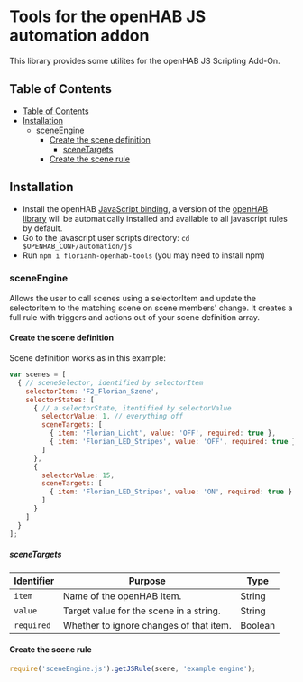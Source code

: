 # Tools for the openHAB JS automation addon

This library provides some utilites for the openHAB JS Scripting Add-On.

## Table of Contents
- [Table of Contents](#table-of-contents)
- [Installation](#installation)
  - [sceneEngine](#sceneengine)
    - [Create the scene definition](#create-the-scene-definition)
      - [sceneTargets](#scenetargets)
    - [Create the scene rule](#create-the-scene-rule)

## Installation

- Install the openHAB [JavaScript binding](https://www.openhab.org/addons/automation/jsscripting/), a version of the [openHAB
library](https://www.npmjs.com/package/openhab) will be automatically installed and available to all javascript rules by default.
- Go to the javascript user scripts directory: `cd $OPENHAB_CONF/automation/js`
- Run `npm i florianh-openhab-tools` (you may need to install npm)

### sceneEngine
Allows the user to call scenes using a selectorItem and update the selectorItem to the matching scene on scene members' change.
It creates a full rule with triggers and actions out of your scene definition array.

#### Create the scene definition
Scene definition works as in this example:
```javascript
var scenes = [
  { // sceneSelector, identified by selectorItem
    selectorItem: 'F2_Florian_Szene',
    selectorStates: [
      { // a selectorState, itentified by selectorValue
        selectorValue: 1, // everything off
        sceneTargets: [
          { item: 'Florian_Licht', value: 'OFF', required: true },
          { item: 'Florian_LED_Stripes', value: 'OFF', required: true }
        ] 
      },
      {
        selectorValue: 15,
        sceneTargets: [
          { item: 'Florian_LED_Stripes', value: 'ON', required: true }
        ]
      }
    ]
  }
];
```
##### sceneTargets
Identifier | Purpose | Type
-|-|-
`item` | Name of the openHAB Item. | String
`value` | Target value for the scene in a string. | String
`required` | Whether to ignore changes of that item. | Boolean

#### Create the scene rule
```javascript
require('sceneEngine.js').getJSRule(scene, 'example engine');
```